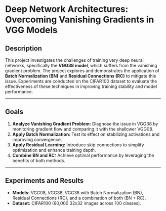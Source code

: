 # Deep Network Architectures: Overcoming Vanishing Gradients in VGG Models

## Description
This project investigates the challenges of training very deep neural networks, specifically the **VGG38 model**, which suffers from the vanishing gradient problem. The project explores and demonstrates the application of **Batch Normalization (BN)** and **Residual Connections (RC)** to mitigate this issue. Experiments are conducted on the CIFAR100 dataset to evaluate the effectiveness of these techniques in improving training stability and model performance.

---

## Goals

1. **Analyze Vanishing Gradient Problem:** Diagnose the issue in VGG38 by monitoring gradient flow and comparing it with the shallower VGG08.
2. **Apply Batch Normalization:** Test its effect on stabilizing activations and improving convergence.
3. **Apply Residual Learning:** Introduce skip connections to simplify optimization and enhance training depth.
4. **Combine BN and RC:** Achieve optimal performance by leveraging the benefits of both methods.

---

## Experiments and Results

- **Models:** VGG08, VGG38, VGG38 with Batch Normalization (BN), Residual Connections (RC), and a combination of both (BN + RC).
- **Dataset:** CIFAR100 (60,000 32x32 images across 100 classes).

